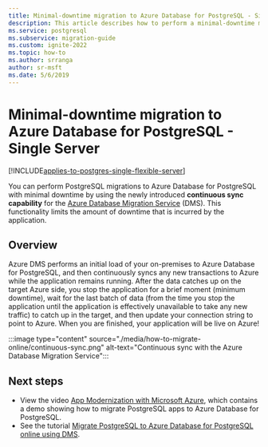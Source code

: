 ```yaml
---
title: Minimal-downtime migration to Azure Database for PostgreSQL - Single Server
description: This article describes how to perform a minimal-downtime migration of a PostgreSQL database to Azure Database for PostgreSQL - Single Server by using the Azure Database Migration Service.
ms.service: postgresql
ms.subservice: migration-guide
ms.custom: ignite-2022
ms.topic: how-to
ms.author: srranga
author: sr-msft
ms.date: 5/6/2019
---
```


# Minimal-downtime migration to Azure Database for PostgreSQL - Single Server

[!INCLUDE[applies-to-postgres-single-flexible-server](../includes/applies-to-postgresql-single-flexible-server.md)]

You can perform PostgreSQL migrations to Azure Database for PostgreSQL with minimal downtime by using the newly introduced **continuous sync capability** for the [Azure Database Migration Service](https://aka.ms/get-dms) (DMS). This functionality limits the amount of downtime that is incurred by the application.

## Overview
Azure DMS performs an initial load of your on-premises to Azure Database for PostgreSQL, and then continuously syncs any new transactions to Azure while the application remains running. After the data catches up on the target Azure side, you stop the application for a brief moment (minimum downtime), wait for the last batch of data (from the time you stop the application until the application is effectively unavailable to take any new traffic) to catch up in the target, and then update your connection string to point to Azure. When you are finished, your application will be live on Azure!

:::image type="content" source="./media/how-to-migrate-online/continuous-sync.png" alt-text="Continuous sync with the Azure Database Migration Service":::

## Next steps
- View the video [App Modernization with Microsoft Azure](https://medius.studios.ms/Embed/Video/BRK2102?sid=BRK2102), which contains a demo showing how to migrate PostgreSQL apps to Azure Database for PostgreSQL.
- See the tutorial [Migrate PostgreSQL to Azure Database for PostgreSQL online using DMS](../../dms/tutorial-postgresql-azure-postgresql-online.md).

